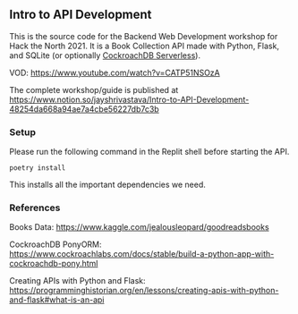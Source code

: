 ## Intro to API Development

This is the source code for the Backend Web Development workshop for Hack the North 2021. It is a Book Collection API made with Python, Flask, and SQLite (or optionally [CockroachDB Serverless](https://www.cockroachlabs.com/free-tier/)).

VOD: https://www.youtube.com/watch?v=CATP51NSOzA

The complete workshop/guide is published at 
https://www.notion.so/jayshrivastava/Intro-to-API-Development-48254da668a94ae7a4cbe56227db7c3b

### Setup
Please run the following command in the Replit shell before starting the API.

```
poetry install
```
This installs all the important dependencies we need.

### References
Books Data: https://www.kaggle.com/jealousleopard/goodreadsbooks

CockroachDB PonyORM: 
https://www.cockroachlabs.com/docs/stable/build-a-python-app-with-cockroachdb-pony.html

Creating APIs with Python and Flask: https://programminghistorian.org/en/lessons/creating-apis-with-python-and-flask#what-is-an-api
